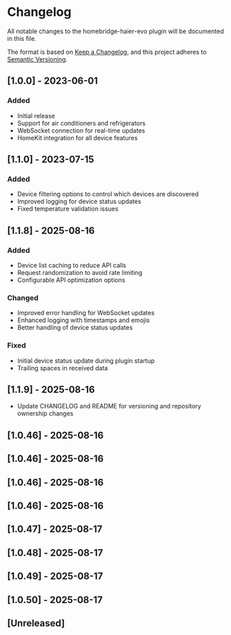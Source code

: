 # Changelog

All notable changes to the homebridge-haier-evo plugin will be documented in this file.

The format is based on [Keep a Changelog](https://keepachangelog.com/en/1.0.0/),
and this project adheres to [Semantic Versioning](https://semver.org/spec/v2.0.0.html).

## [1.0.0] - 2023-06-01

### Added

- Initial release
- Support for air conditioners and refrigerators
- WebSocket connection for real-time updates
- HomeKit integration for all device features

## [1.1.0] - 2023-07-15

### Added

- Device filtering options to control which devices are discovered
- Improved logging for device status updates
- Fixed temperature validation issues

## [1.1.8] - 2025-08-16

### Added

- Device list caching to reduce API calls
- Request randomization to avoid rate limiting
- Configurable API optimization options

### Changed

- Improved error handling for WebSocket updates
- Enhanced logging with timestamps and emojis
- Better handling of device status updates

### Fixed

- Initial device status update during plugin startup
- Trailing spaces in received data

## [1.1.9] - 2025-08-16
- Update CHANGELOG and README for versioning and repository ownership changes

## [1.0.46] - 2025-08-16

## [1.0.46] - 2025-08-16

## [1.0.46] - 2025-08-16

## [1.0.46] - 2025-08-16

## [1.0.47] - 2025-08-17

## [1.0.48] - 2025-08-17

## [1.0.49] - 2025-08-17

## [1.0.50] - 2025-08-17

## [Unreleased]
